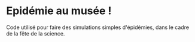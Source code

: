 # Epidémie au musée !

Code utilisé pour faire des simulations simples d'épidémies, dans le cadre de la fête de la science.
